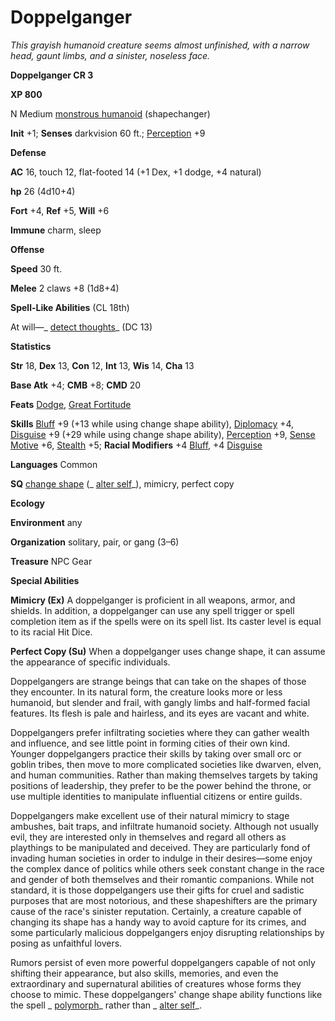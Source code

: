 # Doppelganger

_This grayish humanoid creature seems almost unfinished, with a narrow head, gaunt limbs, and a sinister, noseless face._

**Doppelganger CR 3**

**XP 800**

N Medium [monstrous humanoid](creatureTypes#_monstrous-humanoid) (shapechanger)

**Init** +1; **Senses** darkvision 60 ft.; [Perception](../skills/perception#_perception) +9

**Defense**

**AC** 16, touch 12, flat-footed 14 (+1 Dex, +1 dodge, +4 natural)

**hp** 26 (4d10+4)

**Fort** +4, **Ref** +5, **Will** +6

**Immune** charm, sleep

**Offense**

**Speed** 30 ft.

**Melee** 2 claws +8 (1d8+4)

**Spell-Like Abilities** (CL 18th)

At will—_ [detect thoughts](../spells/detectThoughts#_detect-thoughts)_ (DC 13)

**Statistics**

**Str** 18, **Dex** 13, **Con** 12, **Int** 13, **Wis** 14, **Cha** 13

**Base Atk** +4; **CMB** +8; **CMD** 20

**Feats** [Dodge](../feats#_dodge), [Great Fortitude](../feats#_great-fortitude)

**Skills** [Bluff](../skills/bluff#_bluff) +9 (+13 while using change shape ability), [Diplomacy](../skills/diplomacy#_diplomacy) +4, [Disguise](../skills/disguise#_disguise) +9 (+29 while using change shape ability), [Perception](../skills/perception#_perception) +9, [Sense Motive](../skills/senseMotive#_sense-motive) +6, [Stealth](../skills/stealth#_stealth) +5; **Racial Modifiers** +4 [Bluff](../skills/bluff#_bluff), +4 [Disguise](../skills/disguise#_disguise)

**Languages** Common

**SQ** [change shape](universalMonsterRules#_change-shape) (_ [alter self](../spells/alterSelf#_alter-self)_), mimicry, perfect copy

**Ecology**

**Environment** any

**Organization** solitary, pair, or gang (3–6)

**Treasure** NPC Gear

**Special Abilities**

**Mimicry (Ex)** A doppelganger is proficient in all weapons, armor, and shields. In addition, a doppelganger can use any spell trigger or spell completion item as if the spells were on its spell list. Its caster level is equal to its racial Hit Dice.

**Perfect Copy (Su)** When a doppelganger uses change shape, it can assume the appearance of specific individuals.

Doppelgangers are strange beings that can take on the shapes of those they encounter. In its natural form, the creature looks more or less humanoid, but slender and frail, with gangly limbs and half-formed facial features. Its flesh is pale and hairless, and its eyes are vacant and white.

Doppelgangers prefer infiltrating societies where they can gather wealth and influence, and see little point in forming cities of their own kind. Younger doppelgangers practice their skills by taking over small orc or goblin tribes, then move to more complicated societies like dwarven, elven, and human communities. Rather than making themselves targets by taking positions of leadership, they prefer to be the power behind the throne, or use multiple identities to manipulate influential citizens or entire guilds.

Doppelgangers make excellent use of their natural mimicry to stage ambushes, bait traps, and infiltrate humanoid society. Although not usually evil, they are interested only in themselves and regard all others as playthings to be manipulated and deceived. They are particularly fond of invading human societies in order to indulge in their desires—some enjoy the complex dance of politics while others seek constant change in the race and gender of both themselves and their romantic companions. While not standard, it is those doppelgangers use their gifts for cruel and sadistic purposes that are most notorious, and these shapeshifters are the primary cause of the race's sinister reputation. Certainly, a creature capable of changing its shape has a handy way to avoid capture for its crimes, and some particularly malicious doppelgangers enjoy disrupting relationships by posing as unfaithful lovers.

Rumors persist of even more powerful doppelgangers capable of not only shifting their appearance, but also skills, memories, and even the extraordinary and supernatural abilities of creatures whose forms they choose to mimic. These doppelgangers' change shape ability functions like the spell _ [polymorph](../spells/polymorph#_polymorph)_ rather than _ [alter self](../spells/alterSelf#_alter-self)_.

